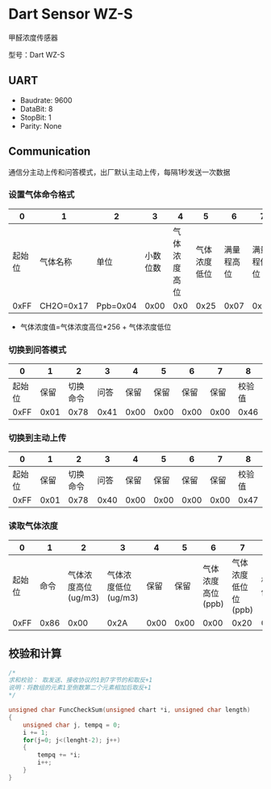 # Dart Sensor WZ-S

甲醛浓度传感器

型号：Dart WZ-S 

## UART 
* Baudrate: 9600
* DataBit: 8
* StopBit: 1
* Parity: None

## Communication

通信分主动上传和问答模式，出厂默认主动上传，每隔1秒发送一次数据

### 设置气体命令格式

| 0 | 1 | 2 | 3 | 4 | 5 | 6 | 7 | 8 |
|---|---|---|---|---|---|---|---|---|
|起始位|气体名称|单位|小数位数|气体浓度高位|气体浓度低位|满量程高位|满量程低位|校验值|
| 0xFF | CH2O=0x17 | Ppb=0x04 | 0x00 | 0x0 | 0x25 | 0x07 | 0xD0 | 0x25 |

*  气体浓度值=气体浓度高位*256 + 气体浓度低位

### 切换到问答模式


| 0 | 1 | 2 | 3 | 4 | 5 | 6 | 7 | 8 |
|---|---|---|---|---|---|---|---|---|
|起始位|保留|切换命令|问答|保留|保留|保留|保留|校验值|
| 0xFF | 0x01 | 0x78 | 0x41 | 0x00 | 0x00 | 0x00 | 0x00 | 0x46 |

### 切换到主动上传


| 0 | 1 | 2 | 3 | 4 | 5 | 6 | 7 | 8 |
|---|---|---|---|---|---|---|---|---|
|起始位|保留|切换命令|问答|保留|保留|保留|保留|校验值|
| 0xFF | 0x01 | 0x78 | 0x40 | 0x00 | 0x00 | 0x00 | 0x00 | 0x47 |


### 读取气体浓度

| 0 | 1 | 2 | 3 | 4 | 5 | 6 | 7 | 8 |
|---|---|---|---|---|---|---|---|---|
|起始位|命令|气体浓度高位(ug/m3)|气体浓度低位(ug/m3)|保留|保留|气体浓度高位(ppb)|气体浓度低位位(ppb)|校验值|
| 0xFF | 0x86 | 0x00 | 0x2A | 0x00 | 0x00 | 0x00 | 0x20 | 0x30

## 校验和计算

```C
/*
求和校验： 取发送、接收协议的1到7字节的和取反+1
说明：将数组的元素1至倒数第二个元素相加后取反+1
*/

unsigned char FuncCheckSum(unsigned chart *i, unsigned char length)
{
    unsigned char j, tempq = 0;
    i += 1;
    for(j=0; j<(lenght-2); j++)
    {
        tempq += *i;
        i++;
    }
}
```





